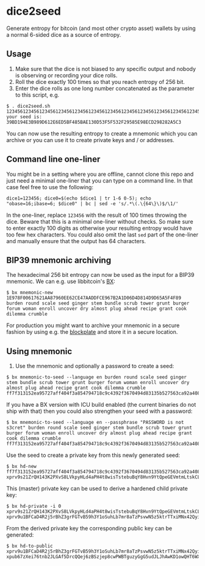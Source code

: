 # dice2seed
Generate entropy for bitcoin (and most other crypto asset) wallets by using a normal 6-sided dice as a source of entropy.

## Usage
1. Make sure that the dice is not biased to any specific output and nobody is observing or recording your dice rolls.
2. Roll the dice exactly 100 times so that you reach entropy of 256 bit.
3. Enter the dice rolls as one long number concatenated as the parameter to this script, e.g.
```
$ . dice2seed.sh 1234561234561234561234561234561234561234561234561234561234561234561234561234561234561234561234561234
your seed is:
39BD194E3B989D612E6ED5BF485BAE130D53F5F532F29585E98ECD298282A5C3
```
You can now use the resulting entropy to create a mnemonic which you can archive or you can use it to create private keys and / or addresses.

## Command line one-liner
You might be in a setting where you are offline, cannot clone this repo and just need a minimal one-liner that you can type on a command line. In that case feel free to use the following:
```
dice1=123456; dice0=$(echo $dice1 | tr 1-6 0-5); echo "obase=16;ibase=6; $dice0" | bc | sed -e 's/.*\(.\{64\}\)$/\1/'
```

In the one-liner, replace `123456` with the result of 100 times throwing the dice. Beware that this is a minimal one-liner without checks. So make sure to enter exactly 100 digits as otherwise your resulting entropy would have too few hex characters. You could also omit the last `sed` part of the one-liner and manually ensure that the output has 64 characters.

## BIP39 mnemonic archiving
The hexadecimal 256 bit entropy can now be used as the input for a BIP39 mnemonic. We can e.g. use libbitcoin's [BX](https://github.com/libbitcoin/libbitcoin-explorer/wiki/bx-mnemonic-new):
```
$ bx mnemonic-new 1E978F00617621AA87960EE62CE47AADDFCE967B2A1D06D4D814D9D65A5F4F89
burden round scale seed ginger stem bundle scrub tower grunt burger forum woman enroll uncover dry almost plug ahead recipe grant cook dilemma crumble
```
For production you might want to archive your mnemonic in a secure fashion by using e.g. the [blockplate](https://www.blockplate.com/) and store it in a secure location.

## Using mnemonic
1. Use the mnemonic and optionally a password to create a seed:
```
$ bx mnemonic-to-seed --language en burden round scale seed ginger stem bundle scrub tower grunt burger forum woman enroll uncover dry almost plug ahead recipe grant cook dilemma crumble
ff7f313152ea95727aff404f3a854794718c9c4392f3670494d83135b527563ca92a4080fb0923d8bc36a9a6177fff2995cf3653ea27ba0e525684b03fdd0f74
```
If you have a BX version with ICU build enabled (the current binaries do not ship with that) then you could also strengthen your seed with a password:
```
$ bx mnemonic-to-seed --language en --passphrase "PASSWORD is not s3cret" burden round scale seed ginger stem bundle scrub tower grunt burger forum woman enroll uncover dry almost plug ahead recipe grant cook dilemma crumble
ff7f313152ea95727aff404f3a854794718c9c4392f3670494d83135b527563ca92a4080fb0923d8bc36a9a6177fff2995cf3653ea27ba0e525684b03fdd0f74
```

Use the seed to create a private key from this newly generated seed:
```
$ bx hd-new ff7f313152ea95727aff404f3a854794718c9c4392f3670494d83135b527563ca92a4080fb0923d8bc36a9a6177fff2995cf3653ea27ba0e525684b03fdd0f74
xprv9s21ZrQH143K2PXvS8LVkpyHLd4aPH4t8wisTstebuBqY8Hvn9YtQpeGEVmtmLtskCLcEvKuMcaBZ7o9k6UEvNyVBPFELPXn2Yvos4ipoMa
```

This (master) private key can be used to derive a hardened child private key:
```
$ bx hd-private -i 0 xprv9s21ZrQH143K2PXvS8LVkpyHLd4aPH4t8wisTstebuBqY8Hvn9YtQpeGEVmtmLtskCLcEvKuMcaBZ7o9k6UEvNyVBPFELPXn2Yvos4ipoMa
xprv9u1BFCaD4R2j5rBhZ3grFGTvB59h3Y1oSuhLb7mr8aTzPsvwN5z5ktrTTxiMNx42QyisiJytczFDfxmaAeG2Lr3pN5VGkwogHhV13K5ZKXx
```

From the derived private key the corresponding public key can be generated:
```
$ bx hd-to-public xprv9u1BFCaD4R2j5rBhZ3grFGTvB59h3Y1oSuhLb7mr8aTzPsvwN5z5ktrTTxiMNx42QyisiJytczFDfxmaAeG2Lr3pN5VGkwogHhV13K5ZKXx
xpub67zXei76tnb2JLGAf5DrcQQej6zBSzjep8cwPWBTguzyGgG5udJLJhAwKD1owQHT6WXmw4cTPqsfmUx2t8JXYgjV6e5FJvQvXRzzCHNvBSJ
```
